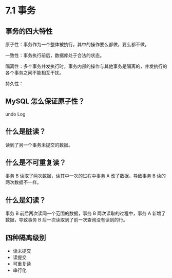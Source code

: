 # 7.1 事务

## 事务的四大特性

原子性：事务作为一个整体被执行，其中的操作要么都做，要么都不做。

一致性：事务执行前后，数据库处于合法的状态。

隔离性：多个事务并发执行时，事务内部的操作与其他事务是隔离的，并发执行的各个事务之间不能相互干扰。

持久性：

## MySQL 怎么保证原子性？

undo Log

## 什么是脏读？

读到了另一个事务未提交的数据。

## 什么是不可重复读？

事务 B 读取了两次数据，读其中一次的过程中事务 A 改了数据，导致事务 B 读的两次数据不一样。

## 什么是幻读？

事务 B 前后两次读同一个范围的数据，事务 B 两次读取的过程中，事务 A 新增了数据，导致事务 B 后一次读取到了前一次查询没有读到的行。

## 四种隔离级别

- 读未提交
- 读提交
- 可重复读
- 串行化